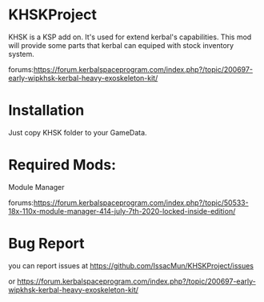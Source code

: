 # KHSKProject
KHSK is a KSP add on. It's used for extend kerbal's capabilities. This mod will provide some parts that kerbal can equiped with stock inventory system.

forums:https://forum.kerbalspaceprogram.com/index.php?/topic/200697-early-wipkhsk-kerbal-heavy-exoskeleton-kit/

# Installation
Just copy KHSK folder to your GameData.

# Required Mods:
Module Manager

forums:https://forum.kerbalspaceprogram.com/index.php?/topic/50533-18x-110x-module-manager-414-july-7th-2020-locked-inside-edition/

# Bug Report

you can report issues at https://github.com/IssacMun/KHSKProject/issues

or https://forum.kerbalspaceprogram.com/index.php?/topic/200697-early-wipkhsk-kerbal-heavy-exoskeleton-kit/

